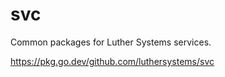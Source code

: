 # svc

Common packages for Luther Systems services.

https://pkg.go.dev/github.com/luthersystems/svc
